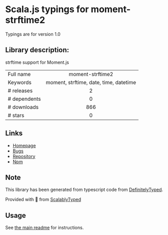 
# Scala.js typings for moment-strftime2

Typings are for version 1.0

## Library description:
strftime support for Moment.js

|                    |                 |
| ------------------ | :-------------: |
| Full name          | moment-strftime2 |
| Keywords           | moment, strftime, date, time, datetime |
| # releases         | 2 |
| # dependents       | 0 |
| # downloads        | 866 |
| # stars            | 0 |

## Links
- [Homepage](https://github.com/ShogunPanda/moment-strftime2)
- [Bugs](https://github.com/ShogunPanda/moment-strftime2/issues)
- [Repository](https://github.com/ShogunPanda/moment-strftime2)
- [Npm](https://www.npmjs.com/package/moment-strftime2)
    


## Note
This library has been generated from typescript code from [DefinitelyTyped](https://definitelytyped.org).

Provided with :purple_heart: from [ScalablyTyped](https://github.com/oyvindberg/ScalablyTyped)

## Usage
See [the main readme](../../readme.md) for instructions.


